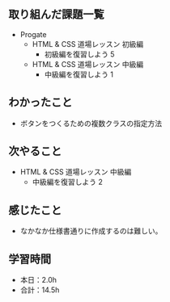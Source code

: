 ## 取り組んだ課題一覧
- Progate
  - HTML & CSS 道場レッスン 初級編
    - 初級編を復習しよう 5
  - HTML & CSS 道場レッスン 中級編
    - 中級編を復習しよう 1
## わかったこと
- ボタンをつくるための複数クラスの指定方法
## 次やること
- HTML & CSS 道場レッスン 中級編
  - 中級編を復習しよう 2
## 感じたこと
- なかなか仕様書通りに作成するのは難しい。
## 学習時間
- 本日：2.0h
- 合計：14.5h
